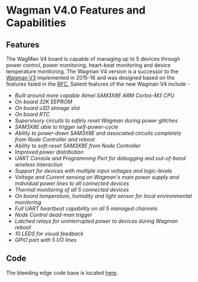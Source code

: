 <!--
waggle_topic=/wagman/wagman_v4/introduction, Wagman V4.0 Features
-->

# Wagman V4.0 Features and Capabilities

## Features

The WagMan V4 board is capable of managing up to 5 devices through power control,
power monitoring, heart-beat monitoring and device temperature monitoring. The
Wagman V4 version is a successor to the [Wagman V3](https://github.com/waggle-sensor/wagman/blob/develop/v3/README.md#wagman-layout-and-features) implemented in 2015-16 and was designed based on the features listed in the [RFC.](https://github.com/waggle-sensor/development/blob/master/WagMan_4.0_Discussion.md) Salient features of the new Wagman V4 include -

* *Built around more capable Atmel SAM3X8E ARM Cortex-M3 CPU*
* *On board 32K EEPROM*
* *On board uSD storage slot*
* *On board RTC*
* *Supervisory circuits to safely reset Wagman during power glitches*
* *SAM3X8E able to trigger self-power-cycle*
* *Ability to power-down SAM3X8E and associated circuits completely from Node Controller and reboot*
* *Ability to soft-reset SAM3X8E from Node Controller*
* *Improved power distribution*
* *UART Console and Programming Port for debugging and out-of-band wireless interaction*
* *Support for devices with multiple input voltages and logic-levels*
* *Voltage and Current sensing on Wagman's main power supply and individual power lines to all connected devices*
* *Thermal monitoring of all 5 connected devices*
* *On board temperature, humidity and light sensor for local environmental monitoring*
* *Full UART heartbeat capability on all 5 managed channels*
* *Node Control dead-man trigger*
* *Latched relays for uninterrupted power to devices during Wagman reboot*
* *10 LEDS for visual feedback*
* *GPIO port with 5 I/O lines*

## Code

The bleeding edge code base is located [here](https://github.com/waggle-sensor/wagman/tree/master/v4/develop/firmware).
